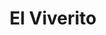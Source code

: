 ---
title: "El Viverito"
url: /ciudad-autonoma-de-buenos-aires/el-viverito-la-pampa/
shop: centro de jardinería
---